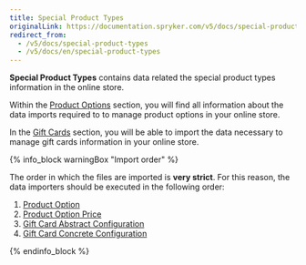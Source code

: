 ```yaml
---
title: Special Product Types
originalLink: https://documentation.spryker.com/v5/docs/special-product-types
redirect_from:
  - /v5/docs/special-product-types
  - /v5/docs/en/special-product-types
---
```


**Special Product Types** contains data related the special product types information in the online store.

Within the [Product Options](https://documentation.spryker.com/docs/en/product-options) section, you will find all information about the data imports required to to manage product options in your online store.

In the [Gift Cards](https://documentation.spryker.com/docs/en/gift-cards-import) section, you will be able to import the data necessary to manage gift cards information in your online store.

{% info_block warningBox "Import order" %}

The order in which the files are imported is **very strict**. For this reason, the data importers should be executed in the following order:

1. [Product Option](https://documentation.spryker.com/docs/en/file-details-product-optioncsv)
2. [Product Option Price](https://documentation.spryker.com/docs/en/file-details-product-option-pricecsv)
3. [Gift Card Abstract Configuration](https://documentation.spryker.com/docs/en/file-details-gift-card-abstract-configurationcsv)
4. [Gift Card Concrete Configuration](https://documentation.spryker.com/docs/en/file-details-gift-card-concrete-configurationcsv)


{% endinfo_block %}
